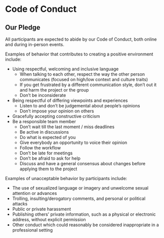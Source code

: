
# Code of Conduct

## Our Pledge

All participants are expected to abide by our Code of Conduct, both online and during in-person events.

Examples of behavior that contributes to creating a positive environment
include:

* Using respectful, welcoming and inclusive language
  * When talking to each other, respect the way the other person communicates (focused on high/low context and culture traits)
  * If you get frustrated by a different communication style, don’t out it and harm the project or the group
  * Don’t be inconsiderate
* Being respectful of differing viewpoints and experiences
  * Listen to and don’t be judgemental about people’s opinions
  * Don’t impose your opinion on others
* Gracefully accepting constructive criticism
* Be a responsible team member
  * Don’t wait till the last moment / miss deadlines
  * Be active in discussions
  * Do what is expected of you
  * Give everybody an opportunity to voice their opinion
  * Follow the workflow
  * Don’t be late for meetings
  * Don’t be afraid to ask for help
  * Discuss and have a general consensus about changes before applying them to the project


Examples of unacceptable behavior by participants include:

* The use of sexualized language or imagery and unwelcome sexual attention or
  advances
* Trolling, insulting/derogatory comments, and personal or political attacks
* Public or private harassment
* Publishing others' private information, such as a physical or electronic
  address, without explicit permission
* Other conduct which could reasonably be considered inappropriate in a
  professional setting
